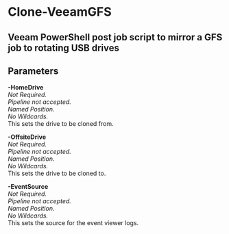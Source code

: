 # Clone-VeeamGFS
Veeam PowerShell post job script to mirror a GFS job to rotating USB drives
-------------------------

Parameters
 -------------- 
 **-HomeDrive**  
  	_Not Required._  
   _Pipeline not accepted._   
   _Named Position._   
   _No Wildcards._   
  	This sets the drive to be cloned from.
  
 **-OffsiteDrive**  
  	_Not Required._  
   _Pipeline not accepted._   
   _Named Position._   
   _No Wildcards._   
  	This sets the drive to be cloned to.
  
 **-EventSource**  
  	_Not Required._  
   _Pipeline not accepted._   
   _Named Position._   
   _No Wildcards._   
  	This sets the source for the event viewer logs.
